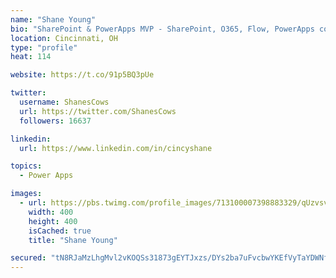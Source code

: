 ```yaml
---
name: "Shane Young"
bio: "SharePoint & PowerApps MVP - SharePoint, O365, Flow, PowerApps consulting? @PowerApps911 | Pure Snark? You found it."
location: Cincinnati, OH
type: "profile"
heat: 114

website: https://t.co/91p5BQ3pUe

twitter:
  username: ShanesCows
  url: https://twitter.com/ShanesCows
  followers: 16637

linkedin:
  url: https://www.linkedin.com/in/cincyshane

topics:
  - Power Apps

images:
  - url: https://pbs.twimg.com/profile_images/713100007398883329/qUzvsvQ3_400x400.jpg
    width: 400
    height: 400
    isCached: true
    title: "Shane Young"

secured: "tN8RJaMzLhgMvl2vKOQSs31873gEYTJxzs/DYs2ba7uFvcbwYKEfVyTaYDWNfcYkYj9pnI+93iWscXusa1jbHmiJ48LHNQeudd/uYAMyFeUEYP/aRUe9zICMmXcRcXA95uFuV8zYiY642/onqnXzGhHT8qnRRGDWP7Takzg1zkE/HS2CiinAP7KvXLH7VBZtudxkZdBLjIrEtBEJkDzq1HVQOAT86Glqu7KPztIgQUUe/Wg9D/JYXUW8sOzhcFsoyHkVkDSmflshnWugpfHOxkuy31NayPrcNO3bEosdJi1c6hRi7O8LYzugX2LJC7WmTUVttJ1jRDWdCztHA8kfNx+Ai2v9rGFQH4bN2z8TESiNIbQHvy6DDvuWTXLiT31nOoNVHYcWoHUNaF5Vl/CEee4nIq0CCypA9HmAe2uNhAw=;28vgPcyjjZ37ZhWGyJQsxA=="
---
```


